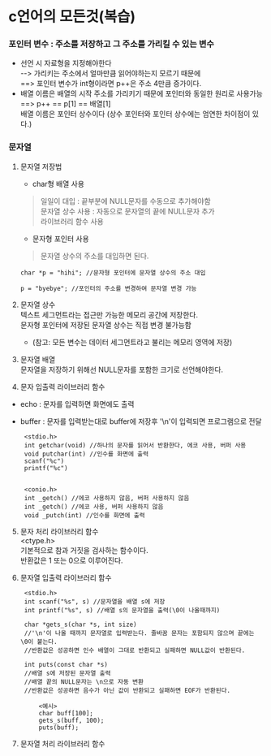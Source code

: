 # c언어의 모든것(복습)


### 포인터 변수 : 주소를 저장하고 그 주소를 가리킬 수 있는 변수  
- 선언 시 자료형을 지정해야한다   
     --> 가리키는 주소에서 얼마만큼 읽어야하는지 모르기 때문에  
     ==> 포인터 변수가 int형이라면 p++은 주소 4만큼 증가이다.  
- 배열 이름은 배열의 시작 주소를 가리키기 때문에 포인터와 동일한 원리로 사용가능 ==> p++ == p[1] == 배열[1]  
배열 이름은 포인터 상수이다 (상수 포인터와 포인터 상수에는 엄연한 차이점이 있다.)
  

### 문자열
1.  문자열 저장법  
    * char형 배열 사용  
    > 일일이 대입 : 끝부분에 NULL문자를 수동으로 추가해야함  
    문자열 상수 사용 : 자동으로 문자열의 끝에 NULL문자 추가  
    라이브러리 함수 사용  
    * 문자형 포인터 사용
    > 문자열 상수의 주소를 대입하면 된다.  

        char *p = "hihi"; //문자형 포인터에 문자열 상수의 주소 대입

        p = "byebye"; //포인터의 주소를 변경하여 문자열 변경 가능

2. 문자열 상수  
텍스트 세그먼트라는 접근만 가능한 메모리 공간에 저장한다.  
문자형 포인터에 저장된 문자열 상수는 직접 변경 불가능함
    * (참고: 모든 변수는 데이터 세그먼트라고 불리는 메모리 영역에 저장)  


3. 문자열 배열  
문자열을 저장하기 위해선 NULL문자를 포함한 크기로 선언해야한다.



4. 문자 입출력 라이브러리 함수  
* echo : 문자를 입력하면 화면에도 출력  
 * buffer : 문자를 입력받는대로 buffer에 저장후 '\n'이 입력되면 프로그램으로 전달  

        <stdio.h>  
        int getchar(void) //하나의 문자를 읽어서 반환한다, 에코 사용, 버퍼 사용
        void putchar(int) //인수를 화면에 출력
        scanf("%c")
        printf("%c")


        <conio.h>     
        int _getch() //에코 사용하지 않음, 버퍼 사용하지 않음
        int _getch() //에코 사용, 버퍼 사용하지 않음
        void _putch(int) //인수를 화면에 출력

5. 문자 처리 라이브러리 함수  
<ctype.h>  
기본적으로 참과 거짓을 검사하는 함수이다.  
반환값은 1 또는 0으로 이루어진다.
  
6. 문자열 입출력 라이브러리 함수  


        <stdio.h>
        int scanf("%s", s) //문자열을 배열 s에 저장
        int printf("%s", s) //배열 s의 문자열을 출력(\0이 나올때까지)

        char *gets_s(char *s, int size) 
        //'\n'이 나올 때까지 문자열로 입력받는다. 줄바꿈 문자는 포함되지 않으며 끝에는 \0이 붙는다. 
        //반환값은 성공하면 인수 배열이 그대로 반환되고 실패하면 NULL값이 반환된다.

        int puts(const char *s) 
        //배열 s에 저장된 문자열 출력
        //배열 끝의 NULL문자는 \n으로 자동 변환
        //반환값은 성공하면 음수가 아닌 값이 반환되고 실패하면 EOF가 반환된다.

            <예시>
            char buff[100];
            gets_s(buff, 100);
            puts(buff);

7. 문자열 처리 라이브러리 함수



        

    